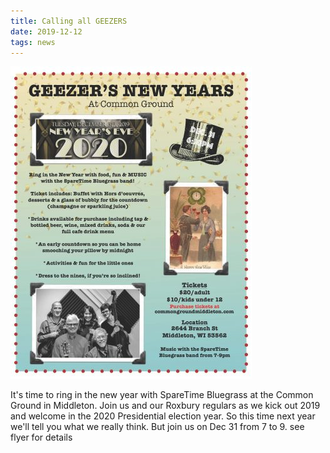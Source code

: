 ```yaml
---
title: Calling all GEEZERS
date: 2019-12-12
tags: news
---
```


![](assets/images/Geezers-New-Years-Flyer-2020-386x500.jpg)

It's time to ring in the new year with SpareTime Bluegrass at the Common Ground in Middleton. Join us and our Roxbury regulars as we kick out 2019 and welcome in the 2020 Presidential election year. So this time next year we'll tell you what we really think. But join us on Dec 31 from 7 to 9. see flyer for details
